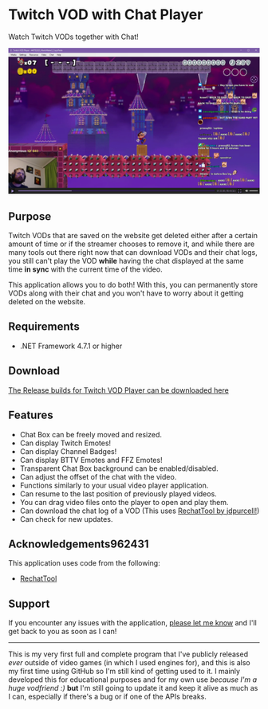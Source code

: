 # Twitch VOD with Chat Player
Watch Twitch VODs together with Chat!

![Screenshot 1](https://raw.githubusercontent.com/Alycse/TwitchVodWithChatPlayer/master/Screenshots/Screenshot-1.png?token=ADIMGY25NL3ETRAWPI6XZDK5DPTV4)

## Purpose
Twitch VODs that are saved on the website get deleted either after a certain amount of time or if the streamer chooses to remove it, and while there are many tools out there right now that can download VODs and their chat logs, you still can't play the VOD **while** having the chat displayed at the same time **in sync** with the current time of the video.

This application allows you to do both! With this, you can permanently store VODs along with their chat and you won't have to worry about it getting deleted on the website.

## Requirements
 - .NET Framework 4.7.1 or higher

## Download
 [The Release builds for Twitch VOD Player can be downloaded here](https://github.com/Alycse/TwitchVodWithChatPlayer/releases)
 
## Features
 - Chat Box can be freely moved and resized.
 - Can display Twitch Emotes!
 - Can display Channel Badges!
 - Can display BTTV Emotes and FFZ Emotes!
 - Transparent Chat Box background can be enabled/disabled.
 - Can adjust the offset of the chat with the video.
 - Functions similarly to your usual video player application.
 - Can resume to the last position of previously played videos.
 - You can drag video files onto the player to open and play them.
 - Can download the chat log of a VOD (This uses [RechatTool by jdpurcell!](https://github.com/jdpurcell/RechatTool))
 - Can check for new updates.

## Acknowledgements962431
This application uses code from the following:
 - [RechatTool](https://github.com/jdpurcell/RechatTool)

## Support
If you encounter any issues with the application, [please let me know](https://github.com/Alycse/TwitchVodWithChatPlayer/issues) and I'll get back to you as soon as I can!

---

This is my very first full and complete program that I've publicly released *ever* outside of video games (in which I used engines for), and this is also my first time using GitHub so I'm still kind of getting used to it. I mainly developed this for educational purposes and for my own use *because I'm a huge vodfriend :)* **but** I'm still going to update it and keep it alive as much as I can, especially if there's a bug or if one of the APIs breaks.
